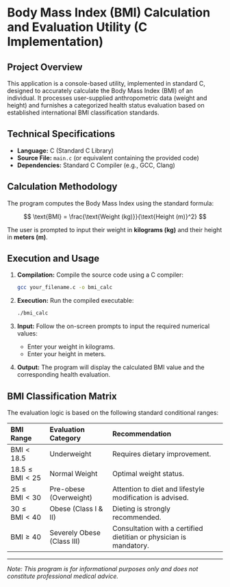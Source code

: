 # Body Mass Index (BMI) Calculation and Evaluation Utility (C Implementation)

## Project Overview
This application is a console-based utility, implemented in standard C, designed to accurately calculate the Body Mass Index (BMI) of an individual. It processes user-supplied anthropometric data (weight and height) and furnishes a categorized health status evaluation based on established international BMI classification standards.

## Technical Specifications
*   **Language:** C (Standard C Library)
*   **Source File:** `main.c` (or equivalent containing the provided code)
*   **Dependencies:** Standard C Compiler (e.g., GCC, Clang)

## Calculation Methodology
The program computes the Body Mass Index using the standard formula:

$$
\text{BMI} = \frac{\text{Weight (kg)}}{\text{Height (m)}^2}
$$

The user is prompted to input their weight in **kilograms (kg)** and their height in **meters (m)**.

## Execution and Usage
1.  **Compilation:** Compile the source code using a C compiler:
    ```bash
    gcc your_filename.c -o bmi_calc
    ```

2.  **Execution:** Run the compiled executable:
    ```bash
    ./bmi_calc
    ```

3.  **Input:** Follow the on-screen prompts to input the required numerical values:
    *   Enter your weight in kilograms.
    *   Enter your height in meters.

4.  **Output:** The program will display the calculated BMI value and the corresponding health evaluation.

## BMI Classification Matrix
The evaluation logic is based on the following standard conditional ranges:

| BMI Range | Evaluation Category | Recommendation |
| :--- | :--- | :--- |
| $\text{BMI} < 18.5$ | Underweight | Requires dietary improvement. |
| $18.5 \le \text{BMI} < 25$ | Normal Weight | Optimal weight status. |
| $25 \le \text{BMI} < 30$ | Pre-obese (Overweight) | Attention to diet and lifestyle modification is advised. |
| $30 \le \text{BMI} < 40$ | Obese (Class I & II) | Dieting is strongly recommended. |
| $\text{BMI} \ge 40$ | Severely Obese (Class III) | Consultation with a certified dietitian or physician is mandatory. |

---
*Note: This program is for informational purposes only and does not constitute professional medical advice.*
